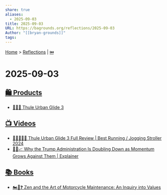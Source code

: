 ```yaml
---
share: true
aliases:
  - 2025-09-03
title: 2025-09-03
URL: https://bagrounds.org/reflections/2025-09-03
Author: "[[bryan-grounds]]"
tags:
---
```

[Home](../index.md) > [Reflections](./index.md) | [⏮️](./2025-09-02.md)  
# 2025-09-03  
## [🛍️ Products](../products/index.md)  
- [👶🏃🌆 Thule Urban Glide 3](../products/thule-urban-glide-3.md)  
  
## [📺 Videos](../videos/index.md)  
- [👶🏃‍♀️🏅✅ Thule Urban Glide 3 Full Review | Best Running / Jogging Stroller 2024](../videos/thule-urban-glide-3-full-review-best-running-jogging-stroller-2024.md)  
- [👴🚫📈 Why the Trump Administration Is Doubling Down as Momentum Grows Against Them | Explainer](../videos/why-the-trump-administration-is-doubling-down-as-momentum-grows-against-them-explainer.md)  
  
## [📚 Books](../books/index.md)  
- [🏍️🧘❓ Zen and the Art of Motorcycle Maintenance: An Inquiry into Values](../books/zen-and-the-art-of-motorcycle-maintenance-an-inquiry-into-values.md)